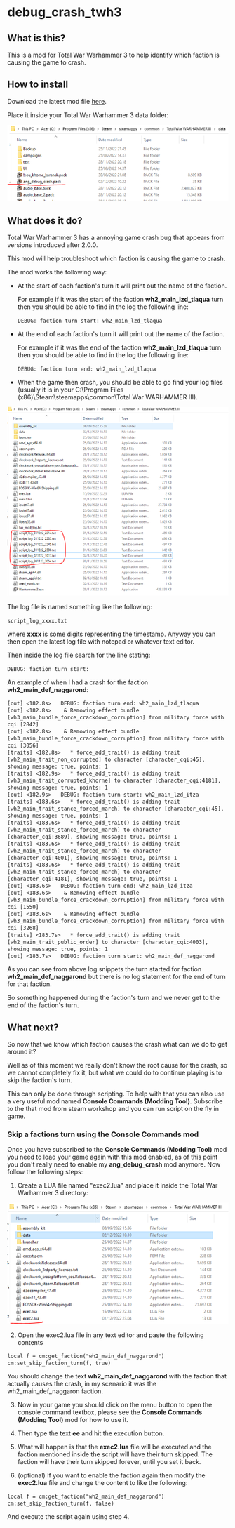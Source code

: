# debug_crash_twh3

## What is this?

This is a mod for Total War Warhammer 3 to help identify which faction is causing the game to crash.

## How to install

Download the latest mod file [here](https://github.com/DasAng/debug_crash_twh3/blob/main/ang_debug_crash.pack).

Place it inside your Total War Warhammer 3 data folder:

![](mod_file.PNG)

## What does it do?

Total War Warhammer 3 has a annoying game crash bug that appears from versions introduced after 2.0.0.

This mod will help troubleshoot which faction is causing the game to crash.

The mod works the following way:

- At the start of each faction's turn it will print out the name of the faction.

    For example if it was the start of the faction **wh2_main_lzd_tlaqua** turn then you should be able to find in the log the following line:
    
    `DEBUG: faction turn start: wh2_main_lzd_tlaqua`

- At the end of each faction's turn it will print out the name of the faction.

    For example if it was the end of the faction **wh2_main_lzd_tlaqua** turn then you should be able to find in the log the following line:
    
    `DEBUG: faction turn end: wh2_main_lzd_tlaqua`

- When the game then crash, you should be able to go find your log files (usually it is in your C:\Program Files (x86)\Steam\steamapps\common\Total War WARHAMMER III).

![](log_files.PNG)

The log file is named something like the following:

`script_log_xxxx.txt`

where **xxxx** is some digits representing the timestamp. Anyway you can then open the latest log file with notepad or whatever text editor.

Then inside the log file search for the line stating:

`DEBUG: faction turn start:`

An example of when I had a crash for the faction **wh2_main_def_naggarond**:

```
[out] <182.8s>   DEBUG: faction turn end: wh2_main_lzd_tlaqua
[out] <182.8s>    & Removing effect bundle [wh3_main_bundle_force_crackdown_corruption] from military force with cqi [2842]
[out] <182.8s>    & Removing effect bundle [wh3_main_bundle_force_crackdown_corruption] from military force with cqi [3056]
[traits] <182.8s>   * force_add_trait() is adding trait [wh2_main_trait_non_corrupted] to character [character_cqi:45], showing message: true, points: 1
[traits] <182.9s>   * force_add_trait() is adding trait [wh3_main_trait_corrupted_khorne] to character [character_cqi:4181], showing message: true, points: 1
[out] <182.9s>   DEBUG: faction turn start: wh2_main_lzd_itza
[traits] <183.6s>   * force_add_trait() is adding trait [wh2_main_trait_stance_forced_march] to character [character_cqi:45], showing message: true, points: 1
[traits] <183.6s>   * force_add_trait() is adding trait [wh2_main_trait_stance_forced_march] to character [character_cqi:3689], showing message: true, points: 1
[traits] <183.6s>   * force_add_trait() is adding trait [wh2_main_trait_stance_forced_march] to character [character_cqi:4001], showing message: true, points: 1
[traits] <183.6s>   * force_add_trait() is adding trait [wh2_main_trait_stance_forced_march] to character [character_cqi:4181], showing message: true, points: 1
[out] <183.6s>   DEBUG: faction turn end: wh2_main_lzd_itza
[out] <183.6s>    & Removing effect bundle [wh3_main_bundle_force_crackdown_corruption] from military force with cqi [1550]
[out] <183.6s>    & Removing effect bundle [wh3_main_bundle_force_crackdown_corruption] from military force with cqi [3268]
[traits] <183.7s>   * force_add_trait() is adding trait [wh2_main_trait_public_order] to character [character_cqi:4003], showing message: true, points: 1
[out] <183.7s>   DEBUG: faction turn start: wh2_main_def_naggarond
```

As you can see from above log snippets the turn started for faction **wh2_main_def_naggarond** but there is no log statement for the end of turn for that faction.

So something happened during the faction's turn and we never get to the end of the faction's turn.

## What next?

So now that we know which faction causes the crash what can we do to get around it?

Well as of this moment we really don't know the root cause for the crash, so we cannot completely fix it, but what we could do to continue playing is to skip the faction's turn.

This can only be done through scripting. To help with that you can also use a very useful mod named **Console Commands (Modding Tool)**. Subscribe to the that mod from steam workshop and you can run script on the fly in game.

### Skip a factions turn using the Console Commands mod

Once you have subscribed to the **Console Commands (Modding Tool)** mod you need to load your game again with this mod enabled, as of this point you don't really need to enable my **ang_debug_crash** mod anymore. Now follow the following steps:

1. Create a LUA file named "exec2.lua" and place it inside the Total War Warhammer 3 directory:

![](exec2.PNG)

2. Open the exec2.lua file in any text editor and paste the following contents

```
local f = cm:get_faction("wh2_main_def_naggarond")
cm:set_skip_faction_turn(f, true)
```

You should change the text **wh2_main_def_naggarond** with the faction that actually causes the crash, in my scenario it was the wh2_main_def_naggaron faction.

3. Now in your game you should click on the menu button to open the console command textbox, please see the **Console Commands (Modding Tool)** mod for how to use it.

4. Then type the text **ee** and hit the execution button.

5. What will happen is that the **exec2.lua** file will be executed and the faction mentioned inside the script will have their turn skipped. The faction will have their turn skipped forever, until you set it back.

6. (optional) If you want to enable the faction again then modify the **exec2.lua** file and change the content to like the following:

```
local f = cm:get_faction("wh2_main_def_naggarond")
cm:set_skip_faction_turn(f, false)
```

And execute the script again using step 4.